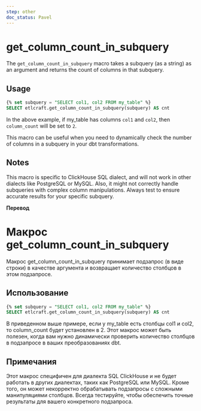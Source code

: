```yaml
---
step: other
doc_status: Pavel
---
```

# get_column_count_in_subquery

The `get_column_count_in_subquery` macro takes a subquery (as a string) as an argument and returns the count of columns in that subquery.

## Usage

```sql
{% set subquery = "SELECT col1, col2 FROM my_table" %}
SELECT etlcraft.get_column_count_in_subquery(subquery) AS cnt
```

In the above example, if my_table has columns `col1` and `col2`, then `column_count` will be set to `2`.

This macro can be useful when you need to dynamically check the number of columns in a subquery in your dbt transformations.

## Notes
This macro is specific to ClickHouse SQL dialect, and will not work in other dialects like PostgreSQL or MySQL. Also, it might not correctly handle subqueries with complex column manipulations. Always test to ensure accurate results for your specific subquery.

**Перевод**
 
# Макрос get_column_count_in_subquery

Макрос get_column_count_in_subquery принимает подзапрос (в виде строки) в качестве аргумента и возвращает количество столбцов в этом подзапросе.

## Использование

```sql
{% set subquery = "SELECT col1, col2 FROM my_table" %}
SELECT etlcraft.get_column_count_in_subquery(subquery) AS cnt
```
В приведенном выше примере, если у my_table есть столбцы col1 и col2, то column_count будет установлен в 2.
Этот макрос может быть полезен, когда вам нужно динамически проверить количество столбцов в подзапросе в ваших преобразованиях dbt.

## Примечания

Этот макрос специфичен для диалекта SQL ClickHouse и не будет работать в других диалектах, таких как PostgreSQL или MySQL. Кроме того, он может некорректно обрабатывать подзапросы с сложными манипуляциями столбцов. Всегда тестируйте, чтобы обеспечить точные результаты для вашего конкретного подзапроса. 